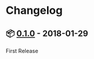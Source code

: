 # Changelog

## :package: [0.1.0](https://pypi.org/project/eco-parser/0.1.0/) - 2018-01-29

First Release
